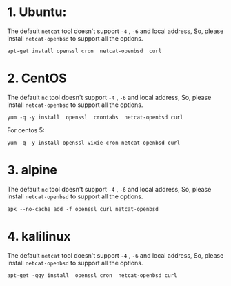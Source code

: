 # 1. Ubuntu:

The default `netcat` tool doesn't support `-4` , `-6` and local address, So, please install `netcat-openbsd` to support all the options.

```
apt-get install openssl cron  netcat-openbsd  curl
```


# 2. CentOS

The default `nc` tool doesn't support `-4` , `-6` and local address, So, please install `netcat-openbsd` to support all the options.

```
yum -q -y install  openssl  crontabs  netcat-openbsd curl
```
For centos 5:

```
yum -q -y install openssl vixie-cron netcat-openbsd curl
```


# 3. alpine

The default `nc` tool doesn't support `-4` , `-6` and local address, So, please install `netcat-openbsd` to support all the options.

```
apk --no-cache add -f openssl curl netcat-openbsd
```


# 4. kalilinux

The default `netcat` tool doesn't support `-4` , `-6` and local address, So, please install `netcat-openbsd` to support all the options.

```
apt-get -qqy install  openssl cron  netcat-openbsd curl
```

